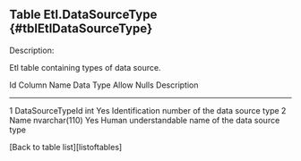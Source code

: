 Table Etl.DataSourceType {#tblEtlDataSourceType}
------------------------

Description:

Etl table containing types of data source.

  Id   Column Name        Data Type       Allow Nulls   Description
  ---- ------------------ --------------- ------------- ---------------------------------------------------
  1    DataSourceTypeId   int             Yes           Identification number of the data source type
  2    Name               nvarchar(110)   Yes           Human understandable name of the data source type

\[Back to table list\]\[listoftables\]
